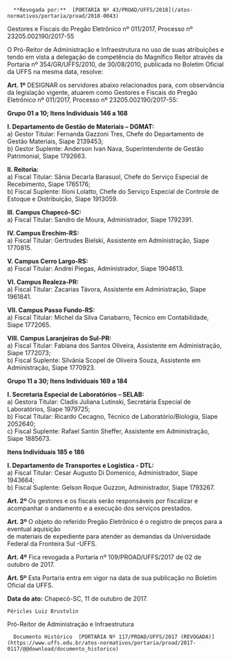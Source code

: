       **Revogada por:**  [PORTARIA Nº 43/PROAD/UFFS/2018](/atos-normativos/portaria/proad/2018-0043) 

   Gestores e Fiscais do Pregão Eletrônico nº 011/2017, Processo nº 23205.002190/2017-55  

O Pró-Reitor de Administração e Infraestrutura no uso de suas atribuições e tendo em vista a delegação de competência do Magnífico Reitor através da Portaria nº 354/GR/UFFS/2010, de 30/08/2010, publicada no Boletim Oficial da UFFS na mesma data, resolve:

 **Art. 1º** DESIGNAR os servidores abaixo relacionados para, com observância da legislação vigente, atuarem como Gestores e Fiscais do Pregão Eletrônico nº 011/2017, Processo nº 23205.002190/2017-55:

 **Grupo 01 a 10; Itens Individuais 146 a 168**

 **I. Departamento de Gestão de Materiais – DGMAT:**  
a) Gestor Titular: Fernanda Gazzoni Tres, Chefe do Departamento de Gestão Materiais, Siape 2139453;  
b) Gestor Suplente: Anderson Ivan Nava, Superintendente de Gestão Patrimonial, Siape 1792663.

 **II. Reitoria:**  
a) Fiscal Titular: Sânia Decarla Barasuol, Chefe do Serviço Especial de Recebimento, Siape 1765176;  
b) Fiscal Suplente: Ilioni Lolatto, Chefe do Serviço Especial de Controle de Estoque e Distribuição, Siape 1913059.

 **III. Campus Chapecó-SC:**  
a) Fiscal Titular: Sandro de Moura, Administrador, Siape 1792391.

 **IV. Campus Erechim-RS:**  
a) Fiscal Titular: Gertrudes Bielski, Assistente em Administração, Siape 1770815.

 **V. Campus Cerro Largo-RS:**  
a) Fiscal Titular: Andrei Piegas, Administrador, Siape 1904613.

 **VI. Campus Realeza-PR:**  
a) Fiscal Titular: Zacarias Távora, Assistente em Administração, Siape 1961841.

 **VII. Campus Passo Fundo-RS:**  
a) Fiscal Titular: Michel da Silva Canabarro, Técnico em Contabilidade, Siape 1772065.

 **VIII. Campus Laranjeiras do Sul-PR:**  
a) Fiscal Titular: Fabiana dos Santos Oliveira, Assistente em Administração, Siape 1772073;  
b) Fiscal Suplente: Silvânia Scopel de Oliveira Souza, Assistente em Administração, Siape 1770923.

 **Grupo 11 a 30; Itens Individuais 169 a 184**

 **I. Secretaria Especial de Laboratórios – SELAB:**  
a) Gestora Titular: Cladis Juliana Lutinski, Secretária Especial de Laboratórios, Siape 1979725;  
b) Fiscal Titular: Ricardo Cecagno, Técnico de Laboratório/Biologia, Siape 2052640;  
c) Fiscal Suplente: Rafael Santin Sheffer, Assistente em Administração, Siape 1885673.

 **Itens Individuais 185 e 186**

 **I. Departamento de Transportes e Logística - DTL:**  
a) Fiscal Titular: Cesar Augusto Di Domenico, Administrador, Siape 1943664;  
b) Fiscal Suplente: Gelson Roque Guzzon, Administrador, Siape 1793267.

 **Art. 2º** Os gestores e os fiscais serão responsáveis por fiscalizar e acompanhar o andamento e a execução dos serviços prestados.

 **Art. 3º** O objeto do referido Pregão Eletrônico é o registro de preços para a eventual aquisição  
de materiais de expediente para atender as demandas da Universidade Federal da Fronteira Sul -UFFS.

 **Art. 4º** Fica revogada a Portaria nº 109/PROAD/UFFS/2017 de 02 de outubro de 2017.

 **Art. 5º** Esta Portaria entra em vigor na data de sua publicação no Boletim Oficial da UFFS.  
  


   **Data do ato:** Chapecó-SC, 11 de outubro de 2017.   
 

    Péricles Luiz Brustolin   
 Pró-Reitor de Administração e Infraestrutura 

      Documento Histórico  [PORTARIA Nº 117/PROAD/UFFS/2017 (REVOGADA)](https://www.uffs.edu.br/atos-normativos/portaria/proad/2017-0117/@@download/documento_historico)     
      